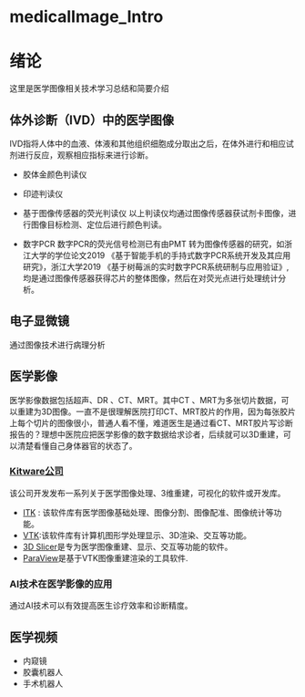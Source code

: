 # medicalImage_Intro
# 绪论
这里是医学图像相关技术学习总结和简要介绍
## 体外诊断（IVD）中的医学图像
IVD指将人体中的血液、体液和其他组织细胞成分取出之后，在体外进行和相应试剂进行反应，观察相应指标来进行诊断。
* 胶体金颜色判读仪
* 印迹判读仪
* 基于图像传感器的荧光判读仪
以上判读仪均通过图像传感器获试剂卡图像，进行图像目标检测、定位后进行颜色判读。

* 数字PCR
数字PCR的荧光信号检测已有由PMT 转为图像传感器的研究，如浙江大学的学位论文2019
《基于智能手机的手持式数字PCR系统开发及其应用研究》，浙江大学2019
《基于树莓派的实时数字PCR系统研制与应用验证》,均是通过图像传感器获得芯片的整体图像，然后在对荧光点进行处理统计分析。

## 电子显微镜
通过图像技术进行病理分析
## 医学影像
医学影像数据包括超声、DR 、CT、MRT。其中CT 、MRT为多张切片数据，可以重建为3D图像。一直不是很理解医院打印CT、MRT胶片的作用，因为每张胶片上每个切片的图像很小，普通人看不懂，难道医生是通过看CT、MRT胶片写诊断报告的？理想中医院应把医学影像的数字数据给求诊者，后续就可以3D重建，可以清楚看懂自己身体器官的状态了。

### [Kitware公司](https://www.kitware.com/about/)
该公司开发发布一系列关于医学图像处理、3维重建，可视化的软件或开发库。

* [ITK](https://itk.org) : 该软件库有医学图像基础处理、图像分割、图像配准、图像统计等功能。
* [VTK](https://vtk.org/):该软件库有计算机图形学处理显示、3D渲染、交互等功能。
* [3D Slicer](https://www.slicer.org)是专为医学图像重建、显示、交互等功能的软件。
* [ParaView](https://www.paraview.org/)是基于VTK图像重建渲染的工具软件.

### AI技术在医学影像的应用
通过AI技术可以有效提高医生诊疗效率和诊断精度。

## 医学视频

* 内窥镜
* 胶囊机器人
* 手术机器人
